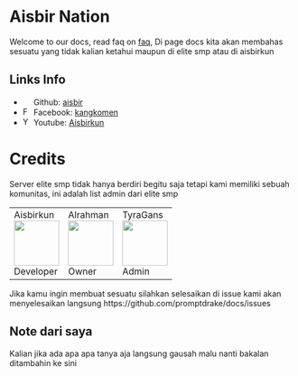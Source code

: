 # Aisbir Nation
Welcome to our docs, read faq on [faq](https://aisbir-nation.xyz/faq),
Di page docs kita akan membahas sesuatu yang tidak kalian ketahui maupun di elite smp atau di aisbirkun
## Links Info
- <img src="https://edent.github.io/SuperTinyIcons/images/svg/github.svg" width="15" /> Github: [aisbir](https://github.com/aisbir)
- <img src="https://edent.github.io/SuperTinyIcons/images/svg/facebook.svg" width="15" title="Facebook" /> Facebook: [kangkomen](https://www.facebook.com/kang.komen.372)
- <img src="https://edent.github.io/SuperTinyIcons/images/svg/youtube.svg" width="15" title="YouTube" /> Youtube: [Aisbirkun](https://youtube.com/c/aisbirkun)
# Credits
Server elite smp tidak hanya berdiri begitu saja tetapi kami memiliki sebuah komunitas, ini adalah list admin dari elite smp
<table>
<tr>
<td>Aisbirkun<br /><img src="https://cdn.discordapp.com/avatars/491884197091213312/a7dd3374954a55753a172aa262678945.webp" width="80"><br />Developer</td>
<td>Alrahman<br /><img src="https://cdn.discordapp.com/avatars/363972431570010112/2814b977daf69519be27cd8708e935f0.webp" width="80"><br />Owner</td>
<td>TyraGans<br /><img src="https://cdn.discordapp.com/avatars/852834888574042152/84e43f2f2a0917e8f00f453d892c6a9a.webp" width="80"><br />Admin</td>
</tr>
</table>
Jika kamu ingin membuat sesuatu silahkan selesaikan di issue kami akan menyelesaikan langsung https://github.com/promptdrake/docs/issues

## Note dari saya
Kalian jika ada apa apa tanya aja langsung gausah malu nanti bakalan ditambahin ke sini
